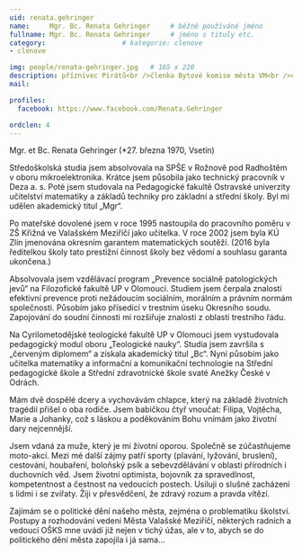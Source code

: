 ```yaml
---
uid: renata.gehringer
name:     Mgr. Bc. Renata Gehringer  	# běžně používáné jméno
fullname: Mgr. Bc. Renata Gehringer 	# jméno s tituly etc.
category:                   # kategorie: clenove
- clenove

img: people/renata-gehringer.jpg   # 165 x 220
description: příznivec Pirátů<br />členka Bytové komise města VM<br />členka Komise pro školství města VM<br />členka Místní komise 3 Štěpánov # kratký popis, max 160 znaků
mail:

profiles:
  facebook: https://www.facebook.com/Renata.Gehringer

ordclen: 4
---
```


Mgr. et Bc. Renata Gehringer (*27. března 1970, Vsetín)

Středoškolská studia jsem absolvovala na SPŠE v Rožnově pod Radhoštěm v oboru mikroelektronika. Krátce jsem působila jako technický pracovník v Deza a. s. Poté jsem studovala na Pedagogické fakultě Ostravské univerzity učitelství matematiky a základů techniky pro základní a střední školy. Byl mi udělen akademický titul „Mgr“.

Po mateřské dovolené jsem v roce 1995 nastoupila do pracovního poměru v ZŠ Křižná ve Valašském Meziříčí jako učitelka. V roce 2002 jsem byla KÚ Zlín jmenována okresním garantem matematických soutěží. (2016 byla ředitelkou školy tato prestižní činnost školy bez vědomí a souhlasu garanta ukončena.)

Absolvovala jsem vzdělávací program „Prevence sociálně patologických jevů“ na Filozofické fakultě UP v Olomouci. Studiem jsem čerpala znalosti efektivní prevence proti nežádoucím sociálním, morálním a právním normám společnosti. Působím jako přísedící v trestním úseku Okresního soudu. Zapojování do soudní činnosti mi rozšiřuje znalosti z oblasti trestního řádu.

Na Cyrilometodějské teologické fakultě UP v Olomouci jsem vystudovala pedagogický modul oboru „Teologické nauky“. Studia jsem završila s „červeným diplomem“ a získala akademický titul „Bc“. Nyní působím jako učitelka matematiky a informační a komunikační technologie na Střední pedagogické škole a Střední zdravotnické škole svaté Anežky České v Odrách.

Mám dvě dospělé dcery a vychovávám chlapce, který na základě životních tragédií přišel o oba rodiče. Jsem babičkou čtyř vnoučat: Filipa, Vojtěcha, Marie a Johanky, což s láskou a poděkováním Bohu vnímám jako životní dary nejcennější.

Jsem vdaná za muže, který je mi životní oporou. Společně se zúčastňujeme moto-akcí. Mezi mé další zájmy patří sporty (plavání, lyžování, bruslení), cestování, houbaření, boloňský psík a sebevzdělávání v oblasti přírodních i duchovních věd. Jsem životní optimista, bojovník za spravedlnost, kompetentnost a čestnost na vedoucích postech. Usiluji o slušné zacházení s lidmi i se zvířaty. Žiji v přesvědčení, že zdravý rozum a pravda vítězí.

Zajímám se o politické dění našeho města, zejména o problematiku školství. Postupy a rozhodování vedení Města Valašské Meziříčí, některých radních a vedoucí OŠKS mne uvádí již nejen v tichý úžas, ale v to, abych se do politického dění města zapojila i já sama…

